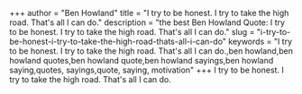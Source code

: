 +++
author = "Ben Howland"
title = "I try to be honest. I try to take the high road. That's all I can do."
description = "the best Ben Howland Quote: I try to be honest. I try to take the high road. That's all I can do."
slug = "i-try-to-be-honest-i-try-to-take-the-high-road-thats-all-i-can-do"
keywords = "I try to be honest. I try to take the high road. That's all I can do.,ben howland,ben howland quotes,ben howland quote,ben howland sayings,ben howland saying,quotes, sayings,quote, saying, motivation"
+++
I try to be honest. I try to take the high road. That's all I can do.
